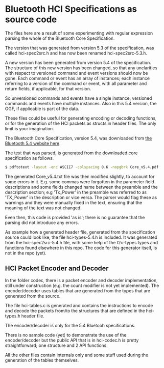# Bluetooth HCI Specifications as source code

The files here are a result of some experimenting with regular expression
parsing the whole of the Bluetooth Core Specification. 

The version that was generated from version 5.3 of the specification, was
called hci-spec2src.h and has now been renamed hci-spec2src-5.3.h.

A new version has been generated from version 5.4 of the specification. The
structure of this new version has been changed, so that any unclarities with
respect to versioned command and event versions should now be gone. Each
command or event has an array of instances; each instance referring to a
version of the command or event, with all parameter and return fields, if
applicable, for that version.

So unversioned commands and events have a single instance, versioned
commands and events have multiple instances. Also in this 5.4 version, the
OGF, if applicable is part of the data.

These files could be useful for generating encoding or decoding functions, or
for the generation of the HCI packets as structs in header files. The only
limit is your imagination.

The Bluetooth Core Specification, version 5.4, was downloaded from [the
Bluetooth 5.4 website here](https://www.bluetooth.com/specifications/specs/core-specification-5-4/).

The text that was parsed, is generated from the downloaded core specification as
follows.

```bash
$ pdftotext -layout -enc ASCII7 -colspacing 0.6 -nopgbrk Core_v5.4.pdf
```

The generated Core_v5.4.txt file was then modified slightly, to account for
some errors in it. E.g. some commas were forgotten in the parameter field
descriptions and some fields changed name between the preamble and the
description section; e.g 'Tx_Power' in the preamble was referred to as
'TX_Power' in the description or vice versa. The parser would flag these as
warnings and they were manually fixed in the text, ensuring that the meaning of
the text was not changed.

Even then, this code is provided 'as is'; there is no guarantee that the
parsing did not introduce any errors.

As example how a generated header file, generated from the specification
source could look like, the file hci-types-5.4.h is included. It was
generated from the hci-spec2src-5.4.h file, with some help of the t2c-types
types and functions found elsewhere in this repo. The code for this
generator itself, is not in the repo (yet).

## HCI Packet Encoder and Decoder

In the folder codec, there is a packet encoder and decoder implementation,
still under construction (e.g. the count modifier is not yet implemented).
The encoder/decoder uses tables that are generated from the types that are
generated from the source.

The file hci-tables.c is generated and contains the instructions to encode
and decode the packets from/to the structures that are defined in the
hci-types.h header file.

The encoder/decoder is only for the 5.4 Bluetooh specifications.

There is no sample code (yet) to demonstrate the use of the encoder/decoder
but the public API that is in hci-codec.h is pretty straightforward; one
structure and 2 API functions.

All the other
files contain internals only and some stuff used during the generation of
the tables themselves.

